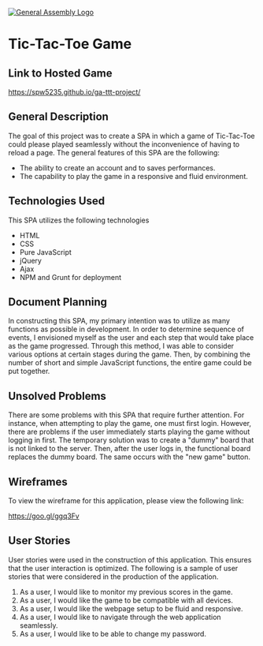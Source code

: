 [![General Assembly Logo](https://camo.githubusercontent.com/1a91b05b8f4d44b5bbfb83abac2b0996d8e26c92/687474703a2f2f692e696d6775722e636f6d2f6b6538555354712e706e67)](https://generalassemb.ly/education/web-development-immersive)

# Tic-Tac-Toe Game

## Link to Hosted Game

https://spw5235.github.io/ga-ttt-project/ 

## General Description

The goal of this project was to create a SPA in which a game of Tic-Tac-Toe could please played seamlessly without the inconvenience of having to reload a page.  The general features of this SPA are the following:

-   The ability to create an account and to saves performances.
-   The capability to play the game in a responsive and fluid environment.

## Technologies Used

This SPA utilizes the following technologies

-   HTML
-   CSS
-   Pure JavaScript
-   jQuery
-   Ajax
-   NPM and Grunt for deployment

## Document Planning

In constructing this SPA, my primary intention was to utilize as many functions as possible in development.  In order to determine sequence of events, I envisioned myself as the user and each step that would take place as the game progressed.  Through this method, I was able to consider various options at certain stages during the game.  Then, by combining the number of short and simple JavaScript functions, the entire game could be put together.

## Unsolved Problems

There are some problems with this SPA that require further attention.  For instance, when attempting to play the game, one must first login.  However, there are problems if the user immediately starts playing the game without logging in first.  The temporary solution was to create a "dummy" board that is not linked to the server.  Then, after the user logs in, the functional board replaces the dummy board.  The same occurs with the "new game" button.

## Wireframes
To view the wireframe for this application, please view the following link:

https://goo.gl/ggq3Fv

## User Stories

User stories were used in the construction of this application.  This ensures that the user interaction is optimized.  The following is a sample of user stories that were considered in the production of the application.

1. As a user, I would like to monitor my previous scores in the game.
2. As a user, I would like the game to be compatible with all devices.
3. As a user, I would like the webpage setup to be fluid and responsive.
4. As a user, I would like to navigate through the web application seamlessly.
5. As a user, I would like to be able to change my password.
